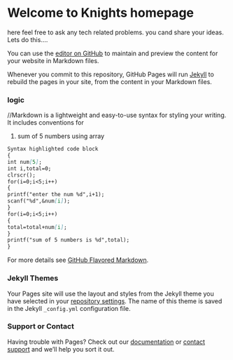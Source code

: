 # Welcome to Knights homepage

here feel free to ask any tech related problems. you cand share your ideas. 
Lets do this....

You can use the [editor on GitHub](https://github.com/Angryknight/AngryKnight.github.io/edit/master/index.md) to maintain and preview the content for your website in Markdown files.

Whenever you commit to this repository, GitHub Pages will run [Jekyll](https://jekyllrb.com/) to rebuild the pages in your site, from the content in your Markdown files.

### logic 

//Markdown is a lightweight and easy-to-use syntax for styling your writing. It includes conventions for
1. sum of 5 numbers using array
```markdown
Syntax highlighted code block
{
int num[5];
int i,total=0;
clrscr();
for(i=0;i<5;i++)
{
printf("enter the num %d",i+1);
scanf("%d",&num[i]);
}
for(i=0;i<5;i++)
{
total=total+num[i];
}
printf("sum of 5 numbers is %d",total);
}
```

For more details see [GitHub Flavored Markdown](https://guides.github.com/features/mastering-markdown/).

### Jekyll Themes

Your Pages site will use the layout and styles from the Jekyll theme you have selected in your [repository settings](https://github.com/Angryknight/AngryKnight.github.io/settings). The name of this theme is saved in the Jekyll `_config.yml` configuration file.

### Support or Contact

Having trouble with Pages? Check out our [documentation](https://help.github.com/categories/github-pages-basics/) or [contact support](https://github.com/contact) and we’ll help you sort it out.
